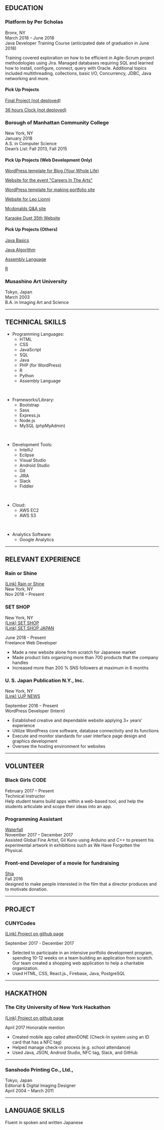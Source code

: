 ## EDUCATION
### Platform by Per Scholas  
Bronx, NY  
March 2018 – June 2018  
Java Developer Training Course (anticipated date of graduation in June 2018)

Training covered exploration on how to be efficient in Agile-Scrum project methodologies using Jira. Managed databases requiring SQL and learned how to install, configure, connect, query with Oracle. Additional topics included multithreading, collections, basic I/O, Concurrency, JDBC, Java networking and more. 

#### Pick Up Projects
[Final Project (not deployed)](https://github.com/sayaka-tamura/PerScholas_JavaDeveloper/tree/master/finalCaseStudies_springMVC)

[36 hours Clock (not deployed)](https://github.com/sayaka-tamura/PerScholas_JavaDeveloper/tree/master/Week9_HTML/MyProject_ClockLong)

### Borough of Manhattan Community College  
New York, NY  
January 2018  
A.S. in Computer Science  
Dean’s List: Fall 2013, Fall 2015

#### Pick Up Projects (Web Development Only)

[WordPress template for Blog (Your Whole Life)](https://github.com/sayaka-tamura/WPtemplate_YourWholeLife)

[Website for the event "Careers In The Arts"](https://github.com/sayaka-tamura/CareersInTheArts_Responsive)

[WordPress template for making portfolio site](https://github.com/sayaka-tamura/WPtemplate_Portfolio)

[Website for Leo Lionni](https://github.com/sayaka-tamura/leolionni_Portfolio)

[Mcdonalds Q&A site](https://github.com/sayaka-tamura/mcdonaldsQandA)

[Karaoke Duet 35th Website](https://github.com/sayaka-tamura/KaraokeDuet_Website)

#### Pick Up Projects (Others)
[Java Basics](https://github.com/sayaka-tamura/java)

[Java Algorithm](https://github.com/sayaka-tamura/algorithm_Java)

[Assembly Language](https://github.com/sayaka-tamura/AssemblyLanguage-MASM)

[R](https://github.com/sayaka-tamura/R)

### Musashino Art University  
Tokyo, Japan  
March 2003  
B.A. in Imaging Art and Science 

*****   

## TECHNICAL SKILLS
* Programming Languages: 
    * HTML
    * CSS
    * JavaScript
    * SQL
    * Java
    * PHP (for WordPress)
    * R
    * Python
    * Assembly Language
<br />  

* Frameworks/Library: 
    * Bootstrap
    * Sass
    * Express.js
    * Node.js
    * MySQL (phpMyAdmin)  
<br />  

* Development Tools: 
    * IntelliJ
    * Eclipse
    * Visual Studio
    * Android Studio
    * Git
    * JIRA
    * Slack
    * Fiddler  
<br />  

* Cloud: 
    * AWS EC2
    * AWS S3
<br />  

* Analytics Software: 
    * Google Analytics  

*****  

## RELEVANT EXPERIENCE
### Rain or Shine  
[(Link) Rain or Shine](https://rainorshine.com/)  
New York, NY  
Nov 2018 – Present 

### SET SHOP
New York, NY  
[(Link) SET SHOP](https://setshop.com/)  
[(Link) SET SHOP JAPAN](https://setshop.online/)  
  
June 2018 - Present  
Freelance Web Developer  
* Made a new website alone from scratch for Japanese market
* Made product lists organizing more than 700 products that the company handles
* Increased more than 200 % SNS followers at maximum in 6 months

### U. S. Japan Publication N.Y., Inc.  
New York, NY  
[(Link) UJP NEWS](https://ujpdb.com/)

September 2016 – Present  
WordPress Developer (Intern)
* Established creative and dependable website applying 3+ years’ experience
* Utilize WordPress core software, database connectivity and its functions  
* Execute and monitor standards for user interface page design and graphics development
* Oversee the hosting environment for websites  

---------------------------------------  

## VOLUNTEER
### Black Girls CODE
February 2017 – Present  
Technical Instructor  
Help student teams build apps within a web-based tool, and help the students articulate and scope their ideas into an app. 
 
### Programming Assistant
[Waterfall](http:mediaambitiontokyo.jp/waterfall/)  
November 2017 – December 2017  
Assisted Global Fine Artist, Gil Kuno using Arduino and C++ to present his experimental artwork in exhibitions such as We Have Forgotten the Physical.  

### Front-end Developer of a movie for fundraising
[Shia](https://www.sayaka-tmr.com/works/shia-movie/)  
Fall 2016  
designed to make people interested in the film that a director produces and to motivate donation.

---------------------------------------  

## PROJECT 
### CUNYCodes  

[(Link) Project on github page](https://github.com/CUNYTech/closetShare)

September 2017 - December 2017  
* Selected to participate in an intensive portfolio development program, spending 10-12 weeks on a team building an application from scratch. Our team created a shopping web application to help a charitable organization.
* Used HTML, CSS, React.js., Firebase, Java, PostgreSQL 

---------------------------------------  

## HACKATHON
### The City University of New York Hackathon  

[(Link) Project on github page](https://github.com/Nukki/attenDONE)

April 2017                                                                                                                             Honorable mention  
* Created mobile app called attenDONE (Check-In system using an ID card that has a NFC tag)
* Helped manage check-in process (e.g. school attendance)
* Used Java, JSON, Android Studio, NFC tag, Slack, and GitHub  

---------------------------------------  
 
### Sanshodo Printing Co., Ltd.,  
Tokyo, Japan  
Editorial & Digital Imaging Designer  
April 2004 – March 2011  

---------------------------------------  

## LANGUAGE SKILLS
Fluent in spoken and written Japanese
